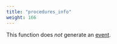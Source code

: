 ```yaml
---
title: "procedures_info"
weight: 166
---
```


This function does *not* generate an [event](../../overview/events).